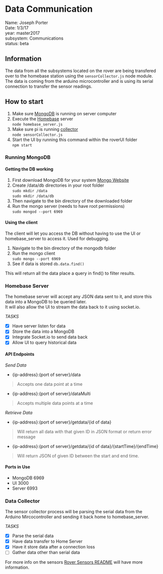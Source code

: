 # Data Communication  
Name: Joseph Porter  
Date: 1/3/17  
year: master2017  
subsystem: Communications  
status: beta  


## Information  
The data from all the subsystems located on the rover are being transfered over to the homebase station using the ```sensorCollector.js``` node module. The data is coming from the arduino microcontroller and is using its serial connection to transfer the sensor readings.  

## How to start  
1. Make sure [MongoDB](#running-mongodb) is running on server computer  
2. Execute the [Homebase](#homebase-server) server  
	```node homebase_server.js```  
3. Make sure pi is running [collector](#data-collector)  
	```node sensorCollector.js```  
4. Start the UI by running this command within the roverUI folder  
	```npm start```  


### Running MongoDB

#### Getting the DB working
1. First download MongoDB for your system
   [Mongo Website](https://www.mongodb.com/)
2. Create /data/db directories in your root folder  
	```sudo mkdir /data```  
	```sudo mkdir /data/db```  
3. Then navigate to the bin directory of the downloaded folder
4. Run the mongo server (needs to have root permissions)  
	```sudo mongod --port 6969```  

#### Using the client  
The client will let you access the DB without having to use the UI or homebase_server to access it. Used for debugging.  

1. Navigate to the bin directory of the mongodb folder
2. Run the mongo client  
	```sudo mongo --port 6969```  
3. See if data is stored
	```db.data.find()```  
	
This will return all the data place a query in find() to filter results.  
### Homebase Server  

The homebase server will accept any JSON data sent to it, and store this data into a MongoDB to be queried later.  
It will also allow the UI to stream the data back to it using socket.io.  

*TASKS*  
- [x] Have server listen for data  
- [x] Store the data into a MongoDB  
- [x] Integrate Socket.io to send data back  
- [x] Allow UI to query historical data  

#### API Endpoints  
*Send Data*
- {ip-address}:{port of server}/data  
> Accepts one data point at a time  
- {ip-address}:{port of server}/dataMulti  
> Accepts multiple data points at a time  

*Retrieve Data*  
- {ip-address}:{port of server}/getdata/{id of data}  
> Will return all data with that given ID in JSON format or return error message
- {ip-address}:{port of server}/getdata/{id of data}/{startTime}/{endTime}  
> Will return JSON of given ID between the start and end time.  

#### Ports in Use  
- MongoDB 6969  
- UI      3000  
- Server  6993  

### Data Collector  

The sensor collector process will be parsing the serial data from the Arduino Mircocontroller and sending it back home to homebase_server.  

*TASKS*  
- [x] Parse the serial data  
- [x] Have data transfer to Home Server  
- [x] Have it store data after a connection loss  
- [ ] Gather data other than serial data  

For more info on the sensors [Rover Sensors README](https://github.com/CSUFTitanRover/TitanRover/blob/master2017/DataTransfer/ScienceSensors/ScieceCache/README/readme.md) will have more information.  


